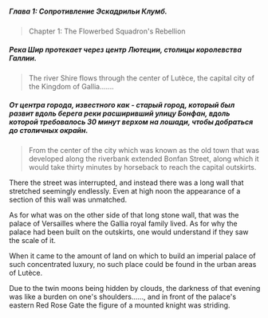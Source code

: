 ##### Глава 1: Сопротивление Эскадрильи Клумб. 
>Chapter 1: The Flowerbed Squadron's Rebellion

##### Река Шир протекает через центр Лютеции, столицы королевства Галлии.
>The river Shire flows through the center of Lutèce, the capital city of the Kingdom of Gallia…….

##### От центра города, известного как - старый город, который был развит вдоль берега реки расширивший улицу Бонфан, вдоль которой  требовалось 30 минут верхом на лошади, чтобы добраться до столичных окрайн.
>From the center of the city which was known as the old town that was developed along the riverbank extended Bonfan Street, along which it would take thirty minutes by horseback to reach the capital outskirts.


There the street was interrupted, and instead there was a long wall that stretched seemingly endlessly. Even at high noon the appearance of a section of this wall was unmatched.

As for what was on the other side of that long stone wall, that was the palace of Versailles where the Gallia royal family lived. As for why the palace had been built on the outskirts, one would understand if they saw the scale of it.

When it came to the amount of land on which to build an imperial palace of such concentrated luxury, no such place could be found in the urban areas of Lutèce.

Due to the twin moons being hidden by clouds, the darkness of that evening was like a burden on one's shoulders……, and in front of the palace's eastern Red Rose Gate the figure of a mounted knight was striding.

